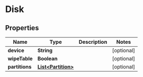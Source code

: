 

# Disk


## Properties

| Name | Type | Description | Notes |
|------------ | ------------- | ------------- | -------------|
|**device** | **String** |  |  [optional] |
|**wipeTable** | **Boolean** |  |  [optional] |
|**partitions** | [**List&lt;Partition&gt;**](Partition.md) |  |  [optional] |



